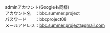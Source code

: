 adminアカウント(Googleも同様)<br>
アカウント名　：bbc.summer.project<br>
パスワード　　：bbcproject08<br>
メールアドレス：bbc.summer.project@gmail.com<br>
